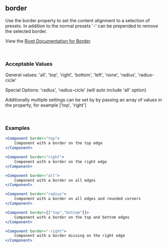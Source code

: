 ## border

Use the border property to set the content alignment to a selection of presets. In addition to the normal presets '-' can be prepended to remove the selected border.

View the [Rivet Documentation for Border](https://rivet.uits.iu.edu/components/utilities/border/).

<br/>

### Acceptable Values

General values: 'all', 'top', 'right', 'bottom', 'left', 'none', 'radius', 'radius-cicle'

Special Options: 'radius', 'radius-cicle' (will auto include 'all' option)

Additionally multiple settings can be set by by passing an array of values in the property, for example ['top', 'right']

<br/>

### Examples

```jsx
<Component border="top">
    Component with a border on the top edge
</Component>

<Component border="right">
    Component with a border on the right edge
</Component>

<Component border="all">
    Component with a border on all edges
</Component>

<Component border="radius">
    Component with a border on all edges and rounded corners
</Component>

<Component border={["top","bottom"]}>
    Component with a border on the top and bottom edges
</Component>

<Component border="-right">
    Component with a border missing on the right edge
</Component>
```
